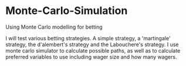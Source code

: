 # Monte-Carlo-Simulation
Using Monte Carlo modelling for betting

I will test various betting strategies. 
A simple strategy, a 'martingale' strategy, the d'alembert's strategy and the Labouchere's strategy. 
I use monte carlo simulator to calculate possible paths, as well as to calculate preferred variables to use including wager size and how many wagers.
